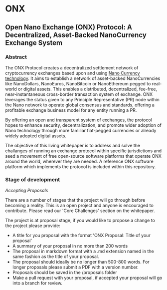 # ONX
## Open Nano Exchange (ONX) Protocol: A Decentralized, Asset-Backed NanoCurrency Exchange System

### Abstract

The ONX Protocol creates a decentralized settlement network of cryptocurrency exchanges based upon and using [Nano Currency technology](nano.org). It aims to establish a network of asset-backed NanoCurrencies like NanoDollars, NanoEuros, NanoBitcoin or NanoEthereum pegged to real-world or digital assets. This enables a distributed, decentralized, fee-free, near-instantaneous cross-border transaction system of exchange. ONX leverages the status given to any Principle Representative (PR) node within the Nano network to operate global consensus and standards, offering a profitable exchange business model for any entity running a PR. 

By offering an open and transparent system of exchanges, the protocol hopes to enhance security, decentralization, and promote wider adoption of Nano technology through more familiar fiat-pegged currencies or already widely adopted digital assets. 

The objective of this living whitepaper is to address and solve the challanges of running an exchange protocol within specific jurisdictions and seed a movement of free open-source software platforms that operate ONX around the world, wherever they are needed. A reference ONX software platform which implements the protocol is included within this repository.

### Stage of development

*Accepting Proposals*

There are a number of stages that the project will go through before becoming a reality. This is an open project and anyone is encouraged to contribute. Please read our 'Core Challenges' section on the whitepaper.

The project is at proposal stage, if you would like to propose a change to the project please provide:

- A title for you proposal with the format 'ONX Proposal: Title of your proposal'
- A summary of your proposal in no more than 200 words
- The proposal in markdown format with a .md extension named in the same fashion as the title of your proposal.
- The proposal should ideally be no longer than 500-800 words. For longer proposals please submit a PDF with a version number.
- Proposals should be saved in the /proposals folder
- Make a pull request with your proposal, if accepted your proposal will go into a branch for review.
